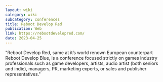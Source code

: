```yaml
---
layout: wiki
category: wiki
subcategory: conferences
title: Reboot Develop Red
publication: Web
link: https://rebootdevelopred.com/
date: 2023-04-25
---
```


"Reboot Develop Red, same at it’s world renown European counterpart Reboot Develop Blue, is a conference focused strictly on games industry professionals such as game developers, artists, audio artist (both seniors and indie), managers, PR, marketing experts, or sales and publisher representatives."
